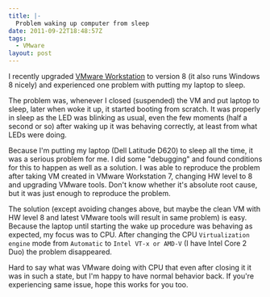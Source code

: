 ```yaml
---
title: |-
  Problem waking up computer from sleep
date: 2011-09-22T18:48:57Z
tags:
  - VMware
layout: post
---
```

I recently upgraded [VMware Workstation][1] to version 8 (it also runs Windows 8 nicely) and experienced one problem with putting my laptop to sleep.

The problem was, whenever I closed (suspended) the VM and put laptop to sleep, later when woke it up, it started booting from scratch. It was properly in sleep as the LED was blinking as usual, even the few moments (half a second or so) after waking up it was behaving correctly, at least from what LEDs were doing.

Because I'm putting my laptop (Dell Latitude D620) to sleep all the time, it was a serious problem for me. I did some "debugging" and found conditions for this to happen as well as a solution. I was able to reproduce the problem after taking VM created in VMware Workstation 7, changing HW level to 8 and upgrading VMware tools. Don't know whether it's absolute root cause, but it was just enough to reproduce the problem.

The solution (except avoiding changes above, but maybe the clean VM with HW level 8 and latest VMware tools will result in same problem) is easy. Because the laptop until starting the wake up procedure was behaving as expected, my focus was to CPU. After changing the CPU `Virtualization engine` mode from `Automatic` to `Intel VT-x or AMD-V` (I have Intel Core 2 Duo) the problem disappeared.

Hard to say what was VMware doing with CPU that even after closing it it was in such a state, but I'm happy to have normal behavior back. If you're experiencing same issue, hope this works for you too.

[1]: http://www.vmware.com/products/workstation/